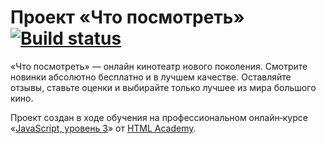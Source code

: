 # Проект «Что посмотреть» [![Build status][travis-image]][travis-url]

«Что посмотреть» — онлайн кинотеатр нового поколения. Смотрите новинки абсолютно бесплатно и в лучшем качестве. Оставляйте отзывы, ставьте оценки и выбирайте только лучшее из мира большого кино.

Проект создан в ходе обучения на профессиональном онлайн‑курсе «[JavaScript, уровень 3](https://htmlacademy.ru/intensive/react)» от [HTML Academy](https://htmlacademy.ru).

[travis-image]: https://travis-ci.com/htmlacademy-react/202794-what-to-watch-1.svg?branch=master
[travis-url]: https://travis-ci.com/htmlacademy-react/202794-what-to-watch-1
